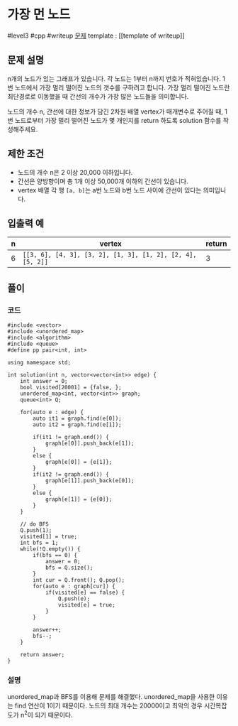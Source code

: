 # 가장 먼 노드

#level3 #cpp #writeup
[문제](https://school.programmers.co.kr/learn/courses/30/lessons/49189)
template : [[template of writeup]]

## 문제 설명

n개의 노드가 있는 그래프가 있습니다. 각 노드는 1부터 n까지 번호가 적혀있습니다. 1번 노드에서 가장 멀리 떨어진 노드의 갯수를 구하려고 합니다. 가장 멀리 떨어진 노드란 최단경로로 이동했을 때 간선의 개수가 가장 많은 노드들을 의미합니다.

노드의 개수 n, 간선에 대한 정보가 담긴 2차원 배열 vertex가 매개변수로 주어질 때, 1번 노드로부터 가장 멀리 떨어진 노드가 몇 개인지를 return 하도록 solution 함수를 작성해주세요.

## 제한 조건

- 노드의 개수 n은 2 이상 20,000 이하입니다.
- 간선은 양방향이며 총 1개 이상 50,000개 이하의 간선이 있습니다.
- vertex 배열 각 행 `[a, b]`는 a번 노드와 b번 노드 사이에 간선이 있다는 의미입니다.

## 입출력 예

| n   | vertex                                                     | return |
| --- | ---------------------------------------------------------- | ------ |
| 6   | `[[3, 6], [4, 3], [3, 2], [1, 3], [1, 2], [2, 4], [5, 2]]` | 3      |

## 풀이

### 코드

```
#include <vector>
#include <unordered_map>
#include <algorithm>
#include <queue>
#define pp pair<int, int>

using namespace std;

int solution(int n, vector<vector<int>> edge) {
    int answer = 0;
    bool visited[20001] = {false, };
    unordered_map<int, vector<int>> graph;
    queue<int> Q;
    
    for(auto e : edge) {
        auto it1 = graph.find(e[0]);
        auto it2 = graph.find(e[1]);
        
        if(it1 != graph.end()) {
            graph[e[0]].push_back(e[1]);
        }
        else {
            graph[e[0]] = {e[1]};
        }
        if(it2 != graph.end()) {
            graph[e[1]].push_back(e[0]);
        }
        else {
            graph[e[1]] = {e[0]};
        }
    }
    
    // do BFS
    Q.push(1);
    visited[1] = true;
    int bfs = 1;
    while(!Q.empty()) {
        if(bfs == 0) {
            answer = 0;
            bfs = Q.size();
        }
        int cur = Q.front(); Q.pop();
        for(auto e : graph[cur]) {
            if(visited[e] == false) {
                Q.push(e);
                visited[e] = true;
            }
        }
        
        answer++;
        bfs--;
    }
    
    return answer;
}
```

### 설명

unordered_map과 BFS를 이용해 문제를 해결했다. unordered_map을 사용한 이유는 find 연산이 1이기 때문이다. 노드의 최대 개수는 20000이고 최악의 경우 시간복잡도가 n$^2$이 되기 때문이다.
